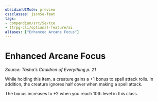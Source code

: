 ```yaml
---
obsidianUIMode: preview
cssclasses: json5e-feat
tags:
- compendium/src/5e/tce
- ttrpg-cli/optional-feature/ai
aliases: ["Enhanced Arcane Focus"]
---
```

# Enhanced Arcane Focus
*Source: Tasha's Cauldron of Everything p. 21*  

While holding this item, a creature gains a +1 bonus to spell attack rolls. In addition, the creature ignores half cover when making a spell attack.

The bonus increases to +2 when you reach 10th level in this class.